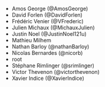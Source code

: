 - Amos George (@AmosGeorge)
- David Forlen (@DavidForlen)
- Frédéric Venier (@VFrederic)
- Julien Michaux (@MichauxJulien)
- Justin Noel (@JustinNoel121u)
- Mathieu Milhem
- Nathan Barloy (@nathanBarloy)
- Nicolas Bernardes (@nicorb)
- root
- Stéphane Rimlinger (@srimlinger)
- Victor Thevenon (@victorthevenon)
- Xavier Indice (@XavierIndice)
